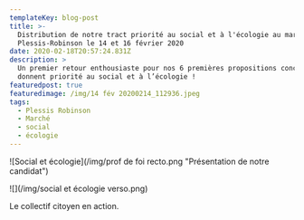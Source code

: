 ```yaml
---
templateKey: blog-post
title: >-
  Distribution de notre tract priorité au social et à l'écologie au marché du
  Plessis-Robinson le 14 et 16 février 2020 
date: 2020-02-18T20:57:24.831Z
description: >
  Un premier retour enthousiaste pour nos 6 premières propositions concrètes qui
  donnent priorité au social et à l’écologie ! 
featuredpost: true
featuredimage: /img/14 fév 20200214_112936.jpeg
tags:
  - Plessis Robinson
  - Marché
  - social
  - écologie
---
```

![Social et écologie](/img/prof de foi recto.png "Présentation de notre candidat")

![](/img/social et écologie verso.png)

Le collectif citoyen en action.
